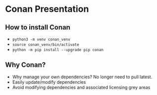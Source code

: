 # Conan Presentation

## How to install Conan
- `python3 -m venv conan_venv`
- `source conan_venv/bin/activate`
- `python -m pip install --upgrade pip conan`

## Why Conan?
- Why manage your own dependencies? No longer need to pull latest.
- Easily update/modify dependencies
- Avoid modifying dependencies and associated licensing grey areas
